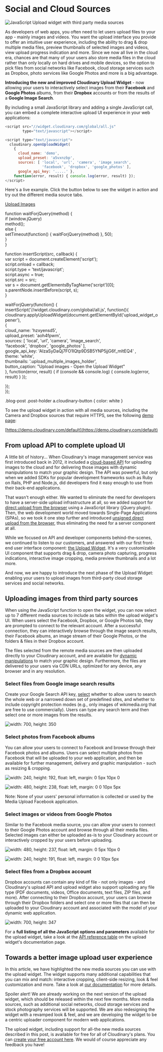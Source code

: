# Social and Cloud Sources

![JavaScript Upload widget with third party media sources](https://cloudinary-res.cloudinary.com/image/upload/w_700/upload_widget_media_sources_post.jpg)

As developers of web apps, you often need to let users upload files to your app - mainly images and videos. You want the upload interface you provide to offer an intuitive user experience, including the ability to drag & drop multiple media files, preview thumbnails of selected images and videos, view upload progress indication and more. Since we now all live in the cloud era, chances are that many of your users also store media files in the cloud rather than only locally on hard drives and mobile devices, so the option to pick files from social networks like Facebook, cloud storage services such as Dropbox, photo services like Google Photos and more is a big advantage.

**Introducing the new and improved Cloudinary Upload Widget** - now allowing your users to interactively select images from their **Facebook** and **Google Photos** albums, from their **Dropbox** accounts or from the results of a **Google Image Search**.

By including a small JavaScript library and adding a single JavaScript call, you can embed a complete interactive upload UI experience in your web applications:

```javascript
<script src="//widget.cloudinary.com/global/all.js" 
        type="text/javascript"></script>

<script type="text/javascript">
  cloudinary.openUploadWidget(
    { 
      cloud_name: 'demo', 
      upload_preset: 'a5vxnzbp', 
      sources: [ 'local', 'url', 'camera', 'image_search', 
                 'facebook', 'dropbox', 'google_photos' ],
      google_api_key: '.....' }, 
    function(error, result) { console.log(error, result) });
</script>
```

Here's a live example. Click the button below to see the widget in action and try out the different media source tabs.

[Upload Images](social-and-cloud-sources.md)

  
function waitForjQuery\(method\) {  
  if \(window.jQuery\)  
    method\(\);  
  else {  
    setTimeout\(function\(\) { waitForjQuery\(method\) }, 50\);  
  }        
}  
  
function insertScript\(src, callback\) {  
  var script = document.createElement\('script'\);  
  script.onload = callback;  
  script.type = 'text/javascript';  
  script.async = true;  
  script.src = src;  
  var s = document.getElementsByTagName\('script'\)\[0\];  
  s.parentNode.insertBefore\(script, s\);  
}  
  
waitForjQuery\(function\(\) {  
  insertScript\('//widget.cloudinary.com/global/all.js', function\(\){   
  cloudinary.applyUploadWidget\(document.getElementById\('upload\_widget\_opener'\),  
    {   
      cloud\_name: 'hzxyensd5',   
      upload\_preset: 'aoh4fpwm',   
      sources: \[ 'local', 'url', 'camera', 'image\_search',   
                 'facebook', 'dropbox', 'google\_photos' \],  
      google\_api\_key: 'AIzaSyDaQj7FO1IQtp9DSB5YNP5jjG6f\_mItEQ4' ,  
      theme: 'white',  
      thumbnails: '.upload\_multiple\_images\_holder',   
      button\_caption: "Upload images - Open the Upload Widget"  
   }, function\(error, result\) { if \(console && console.log\) { console.log\(error, result\) } }\);  
  
  }\);  
}\);  


  
.blog-post .post-holder a.cloudinary-button { color: white }  


To see the upload widget in action with all media sources, including the Camera and Dropbox sources that require HTTPS, see the following [demo page](https://demo.cloudinary.com/default):

[https://demo.cloudinary.com/default](https://demo.cloudinary.com/default)

## From upload API to complete upload UI

A little bit of history... When Cloudinary's image management service was first introduced back in 2012, it included a [cloud-based API](https://cloudinary.com/documentation/image_upload_api_reference#upload) for uploading images to the cloud and for delivering those images with dynamic manipulations to match your graphic design. The API was powerful, but only when we added SDKs for popular development frameworks such as Ruby on Rails, PHP and Node.js, did developers find it easy enough to use from their back-end applications.

That wasn't enough either. We wanted to eliminate the need for developers to have a server-side upload infrastructure at all, so we added support for [direct upload from the browser](https://cloudinary.com/blog/direct_image_uploads_from_the_browser_to_the_cloud_with_jquery) using a JavaScript library \(jQuery plugin\). Then, the web development world moved towards Single-Page Applications \(SPAs\), so we took it one step further and introduced [unsigned direct upload from the browser](https://cloudinary.com/blog/direct_upload_made_easy_from_browser_or_mobile_app_to_the_cloud), thus eliminating the need for a server component at all.

While we focused on API and developer components behind-the-scenes, we continued to listen to our customers, and answered with our first front-end user interface component: [the Upload Widget](https://cloudinary.com/blog/introducing_a_complete_and_modern_ui_widget_for_cloud_based_image_uploading). It's a very customizable UI component that supports drag & drop, camera photo capturing, progress indications, interactive image cropping, media preview thumbnails and a lot more.

And now, we are happy to introduce the next phase of the Upload Widget: enabling your users to upload images from third-party cloud storage services and social networks.

## Uploading images from third party sources

When using the JavaScript function to open the widget, you can now select up to 7 different media sources to include as tabs within the upload widget's UI. When users select the Facebook, Dropbox, or Google Photos tab, they are prompted to connect to the relevant account. After a successful connection, they can interactively browse through the image search results, their Facebook albums, an image stream of their Google Photos, or the folders & files in their Dropbox account.

The files selected from the remote media sources are then uploaded directly to your Cloudinary account, and are available for [dynamic manipulations](https://cloudinary.com/documentation/image_transformations) to match your graphic design. Furthermore, the files are delivered to your users via CDN URLs, optimized for any device, any browser and in any resolution.

### Select files from Google image search results

Create your Google Search API key, [select](https://github.com/cloudinary-developers/canadian-music-week-hackathon-guide-/tree/39a9b1c59498323c6876cd302c24ff20894ab40f/documentation/upload_widget/README.md#image_search_tab) whether to allow users to search the whole web or a narrowed down set of predefined sites, and whether to include copyright protection modes \(e.g., only images of wikimedia.org that are free to use commercially\). Users can type any search term and then select one or more images from the results.

![width: 700, height: 350](https://cloudinary-res.cloudinary.com/image/upload/w_700,dpr_2.0,q_auto,f_auto/upload_widget_google_image_search_results.jpg)

### Select photos from Facebook albums

You can allow your users to connect to Facebook and browse through their Facebook photos and albums. Users can select multiple photos from Facebook that will be uploaded to your web application, and then be available for further management, delivery and graphic manipulation - such as resizing & cropping.

![width: 240, height: 192, float: left, margin: 0 5px 10px 0](https://cloudinary-res.cloudinary.com/image/upload/w_240,dpr_2.0,q_auto,f_auto/upload_widget_facebook_connect_prompt.jpg)

![width: 480, height: 238, float: left, margin: 0 0 10px 5px](https://cloudinary-res.cloudinary.com/image/upload/w_480,dpr_2.0,q_auto,f_auto/upload_widget_facebook_album_browsing.jpg)

Note: None of your users' personal information is collected or used by the Media Upload Facebook application.

### Select images or videos from Google Photos

Similar to the Facebook media source, you can allow your users to connect to their Google Photos account and browse through all their media files. Selected images can either be uploaded as-is to your Cloudinary account or interactively cropped by your users before uploading.

![width: 480, height: 237, float: left, margin: 0 5px 10px 0](https://cloudinary-res.cloudinary.com/image/upload/w_480,dpr_2.0,q_auto,f_auto/upload_widget_google_photos_browsing.jpg)

![width: 240, height: 191, float: left, margin: 0 0 10px 5px](https://cloudinary-res.cloudinary.com/image/upload/w_240,dpr_2.0,q_auto,f_auto/upload_widget_google_photos_interactive_cropping.jpg)

### Select files from a Dropbox account

Dropbox accounts can contain any kind of file - not only images - and Cloudinary's upload API and upload widget also support uploading any file type \(PDF documents, videos, Office documents, text files, ZIP files, and more\). After connecting to their Dropbox account, your users can browse through their Dropbox folders and select one or more files that can then be uploaded to your Cloudinary account and associated with the model of your dynamic web application.

![width: 700, height: 347](https://cloudinary-res.cloudinary.com/image/upload/w_700,dpr_2.0,q_auto,f_auto/upload_widget_dropbox_folder_browsing.jpg)

For a **full listing of all the JavaScript options and parameters** available for the upload widget, take a look at the [API reference table](https://cloudinary.com/documentation/upload_widget#upload_widget_options) on the upload widget's documentation page.

## Towards a better image upload user experience

In this article, we have highlighted the new media sources you can use with the upload widget. The widget supports many additional capabilities that you can mix and match: interactive cropping, client-side resizing, look & feel customization and more. Take a look at [our documentation](https://cloudinary.com/documentation/upload_widget) for more details.

Spoiler alert! We are already working on the next version of the upload widget, which should be released within the next few months. More media sources, such as additional social networks, cloud storage services and stock photography services will be supported. We are also redesigning the widget with a revamped look & feel, and we are developing the widget to be a centric uploader component for modern web applications.

The upload widget, including support for all-the new media sources described in this post, is available for free for all of Cloudinary's plans. You can [create your free account here](https://cloudinary.com/signup). We would of course appreciate any feedback you have!

